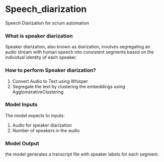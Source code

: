 # Speech_diarization
Speech Diarization for scrum automation 

### What is speaker diarization
Speaker diarization, also known as diarization, involves segregating an audio stream with human speech into consistent segments based on the individual identity of each speaker.

### How to perform Speaker diarization?
1. Convert Audio to Text using Whisper
2. Segregate the text by clustering the embeddings using AgglomerativeClustering

### Model Inputs
The model expects to inputs: 
1. Audio for speaker diarization
2. Number of speakers in the audio

### Model Output
the model generates a transcript file with speaker labels for each segment.

